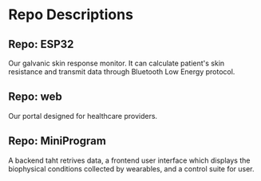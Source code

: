 # Repo Descriptions

## Repo: ESP32

Our galvanic skin response monitor. It can calculate patient's skin resistance and transmit data through Bluetooth Low Energy protocol.

## Repo: web

Our portal designed for healthcare providers.

## Repo: MiniProgram

A backend taht retrives data, a frontend user interface which displays the biophysical conditions collected by wearables, and a control suite for user.
